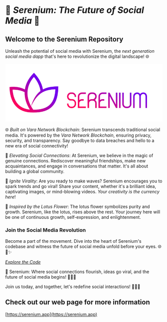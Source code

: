 # 🌟 *Serenium: The Future of Social Media* 🚀

## Welcome to the Serenium Repository

Unleash the potential of social media with Serenium, the *next generation social media dapp* that's here to revolutionize the digital landscape! 🌐

![Serenium Logo](SereniumLogo.png)

🌐 *Built on Vara Network Blockchain*: Serenium transcends traditional social media. It's powered by the *Vara Network Blockchain*, ensuring privacy, security, and transparency. Say goodbye to data breaches and hello to a new era of social connectivity!

🤝 *Elevating Social Connections*: At Serenium, we believe in the magic of genuine connections. Rediscover meaningful friendships, make new acquaintances, and engage in conversations that matter. It's all about building a global community.

🚀 *Ignite Virality*: Are you ready to make waves? Serenium encourages you to spark trends and go viral! Share your content, whether it's a brilliant idea, captivating images, or mind-blowing videos. *Your creativity is the currency here*!

🌼 *Inspired by the Lotus Flower*: The lotus flower symbolizes purity and growth. Serenium, like the lotus, rises above the rest. Your journey here will be one of continuous growth, self-expression, and enlightenment.

### Join the Social Media Revolution

Become a part of the movement. Dive into the heart of Serenium's codebase and witness the future of social media unfold before your eyes. 🌐💬✨

*[Explore the Code](https://github.com/your-username/serenium)*

🚀 Serenium: Where social connections flourish, ideas go viral, and the future of social media begins! 🌟🌼🌐

Join us today, and together, let's redefine social interactions! 👥💬🌐

## Check out our web page for more information
[https://serenium.app](https://serenium.app)